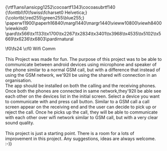 {\rtf1\ansi\ansicpg1252\cocoartf1343\cocoasubrtf140
{\fonttbl\f0\fswiss\fcharset0 Helvetica;}
{\colortbl;\red255\green255\blue255;}
\paperw11900\paperh16840\margl1440\margr1440\vieww10800\viewh8400\viewkind0
\pard\tx566\tx1133\tx1700\tx2267\tx2834\tx3401\tx3968\tx4535\tx5102\tx5669\tx6236\tx6803\pardirnatural

\f0\fs24 \cf0 Wifi Comm\
\
	This Project was made for fun. The purpose of this project was to be able to communicate between android devices using microphone and speaker of the phone similar to a normal GSM call, but with a difference that instead of using the GSM  network, we\'92ll be using the shared wifi connection in an organisation. \
	The app should be installed on both the calling and the receiving phones. Once both the phones are connected in same network,they\'92ll be able see each other on the devices list in the initial screen. Select  a device you want to communicate with and press call button. Similar to a GSM call a call screen appear on the receiving end and the user can decide to pick up or reject the call. Once he picks up the call, they will be able to communicate with each other over wifi network similar to GSM call, but with a very clear sound quality.\
\
	This project is just a starting point. There is a room for a lots of improvement in this project. Any suggestions, ideas are always welcome. :-)}